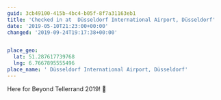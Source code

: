 ```yaml
---
guid: 3cb49100-415b-4bc4-b05f-8f7a31163eb1
title: 'Checked in at  Düsseldorf International Airport, Düsseldorf'
date: '2019-05-10T21:23:00+00:00'
changed: '2019-09-24T19:17:38+00:00'


place_geo:
  lat: 51.287617739768
  lng: 6.7667895555496
place_name: ' Düsseldorf International Airport, Düsseldorf'
---
```


Here for Beyond Tellerrand 2019! 🎉
